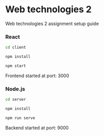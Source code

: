 # Web technologies 2

Web technologies 2 assignment setup guide

### React

```bash
cd client
```

```bash
npm install
```

```bash
npm start
```

Frontend started at port: 3000

### Node.js

```bash
cd server
```

```bash
npm install
```

```bash
npm run serve
```

Backend started at port: 9000
